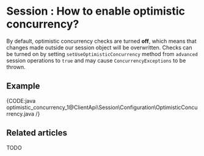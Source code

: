 # Session : How to enable optimistic concurrency?

By default, optimistic concurrency checks are turned **off**, which means that changes made outside our session object will be overwritten.
Checks can be turned on by setting `setUseOptimisticConcurrency` method from `advanced` session operations to `true` and may cause `ConcurrencyExceptions` to be thrown.

## Example

{CODE:java optimistic_concurrency_1@ClientApi\Session\Configuration\OptimisticConcurrency.java /}

## Related articles

TODO